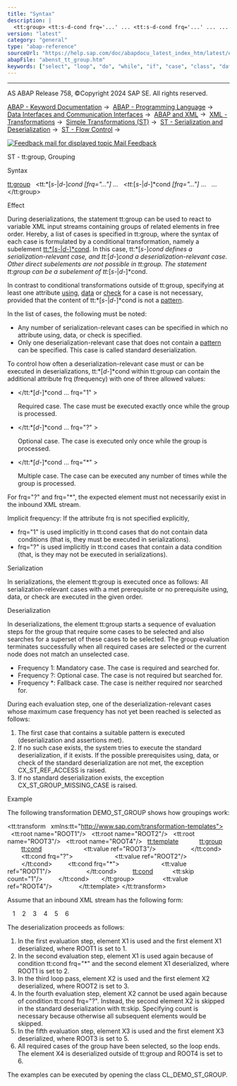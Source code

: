 ```yaml
---
title: "Syntax"
description: |
  <tt:group> <tt:s-d-cond frq='...' ... <tt:s-d-cond frq='...' ... ... </tt:group> Effect During deserializations, the statement tt:group can be used to react to variable XML input streams containing groups of related elements in free order. Hereby, a list of case
version: "latest"
category: "general"
type: "abap-reference"
sourceUrl: "https://help.sap.com/doc/abapdocu_latest_index_htm/latest/en-US/abenst_tt_group.htm"
abapFile: "abenst_tt_group.htm"
keywords: ["select", "loop", "do", "while", "if", "case", "class", "data", "abenst", "group"]
---
```


* * *

AS ABAP Release 758, ©Copyright 2024 SAP SE. All rights reserved.

[ABAP - Keyword Documentation](https://help.sap.com/doc/abapdocu_latest_index_htm/latest/en-US/abenabap.htm) →  [ABAP - Programming Language](https://help.sap.com/doc/abapdocu_latest_index_htm/latest/en-US/abenabap_reference.htm) →  [Data Interfaces and Communication Interfaces](https://help.sap.com/doc/abapdocu_latest_index_htm/latest/en-US/abenabap_data_communication.htm) →  [ABAP and XML](https://help.sap.com/doc/abapdocu_latest_index_htm/latest/en-US/abenabap_xml.htm) →  [XML - Transformations](https://help.sap.com/doc/abapdocu_latest_index_htm/latest/en-US/abenabap_xml_trafos.htm) →  [Simple Transformations (ST)](https://help.sap.com/doc/abapdocu_latest_index_htm/latest/en-US/abenabap_st.htm) →  [ST - Serialization and Deserialization](https://help.sap.com/doc/abapdocu_latest_index_htm/latest/en-US/abenst_serial_deserial.htm) →  [ST - Flow Control](https://help.sap.com/doc/abapdocu_latest_index_htm/latest/en-US/abenst_flow_control.htm) → 

 [![](Mail.gif?object=Mail.gif "Feedback mail for displayed topic") Mail Feedback](mailto:f1_help@sap.com?subject=Feedback%20on%20ABAP%20Documentation&body=Document:%20ST%20-%20tt%3Agroup%2C%20Grouping%2C%20ABENST_TT_GROUP%2C%20758%0D%0A%0D%0AError:%0D%0A%0D%0A%0D%0A%0D%0ASuggestion%20for%20improvement:)

ST - tt:group, Grouping

Syntax

<tt:group>
  <tt:*\[*s-*|*d-*\]*cond *\[*frq="..."*\]* ...
  <tt:*\[*s-*|*d-*\]*cond *\[*frq="..."*\]* ...
  ...
</tt:group>

Effect

During deserializations, the statement tt:group can be used to react to variable XML input streams containing groups of related elements in free order. Hereby, a list of cases is specified in tt:group, where the syntax of each case is formulated by a conditional transformation, namely a subelement [tt:*\[*s-*|*d-*\]*cond](https://help.sap.com/doc/abapdocu_latest_index_htm/latest/en-US/abenst_tt_cond.htm). In this case, tt:*\[*s-*\]*cond defines a serialization-relevant case, and tt:*\[*d-*\]*cond a deserialization-relevant case. Other direct subelements are not possible in tt:group. The statement tt:group can be a subelement of tt:*\[*s-*|*d-*\]*cond.

In contrast to conditional transformations outside of tt:group, specifying at least one attribute [using](https://help.sap.com/doc/abapdocu_latest_index_htm/latest/en-US/abenst_using.htm), [data](https://help.sap.com/doc/abapdocu_latest_index_htm/latest/en-US/abenst_data.htm) or [check](https://help.sap.com/doc/abapdocu_latest_index_htm/latest/en-US/abenst_check.htm) for a case is not necessary, provided that the content of tt:*\[*s-*|*d-*\]*cond is not a [pattern](https://help.sap.com/doc/abapdocu_latest_index_htm/latest/en-US/abenst_pattern.htm).

In the list of cases, the following must be noted:

-   Any number of serialization-relevant cases can be specified in which no attribute using, data, or check is specified.
-   Only one deserialization-relevant case that does not contain a [pattern](https://help.sap.com/doc/abapdocu_latest_index_htm/latest/en-US/abenst_pattern.htm) can be specified. This case is called standard deserialization.

To control how often a deserialization-relevant case must or can be executed in deserializations, tt:*\[*d-*\]*cond within tt:group can contain the additional attribute frq (frequency) with one of three allowed values:

-   </tt:*\[*d-*\]*cond ... frq="1" >
    
    Required case. The case must be executed exactly once while the group is processed.
    
-   </tt:*\[*d-*\]*cond ... frq="?" >
    
    Optional case. The case is executed only once while the group is processed.
    
-   </tt:*\[*d-*\]*cond ... frq="\*" >
    
    Multiple case. The case can be executed any number of times while the group is processed.
    

For frq="?" and frq="\*", the expected element must not necessarily exist in the inbound XML stream.

Implicit frequency: If the attribute frq is not specified explicitly,

-   frq="1" is used implicitly in tt:cond cases that do not contain data conditions (that is, they must be executed in serializations).
-   frq="?" is used implicitly in tt:cond cases that contain a data condition (that, is they may not be executed in serializations).

Serialization   

In serializations, the element tt:group is executed once as follows: All serialization-relevant cases with a met prerequisite or no prerequisite using, data, or check are executed in the given order.

Deserialization   

In deserializations, the element tt:group starts a sequence of evaluation steps for the group that require some cases to be selected and also searches for a superset of these cases to be selected. The group evaluation terminates successfully when all required cases are selected or the current node does not match an unselected case.

-   Frequency 1: Mandatory case. The case is required and searched for.
-   Frequency ?: Optional case. The case is not required but searched for.
-   Frequency \*: Fallback case. The case is neither required nor searched for.

During each evaluation step, one of the deserialization-relevant cases whose maximum case frequency has not yet been reached is selected as follows:

1.  The first case that contains a suitable pattern is executed (deserialization and assertions met).
2.  If no such case exists, the system tries to execute the standard deserialization, if it exists. If the possible prerequisites using, data, or check of the standard deserialization are not met, the exception CX\_ST\_REF\_ACCESS is raised.
3.  If no standard deserialization exists, the exception CX\_ST\_GROUP\_MISSING\_CASE is raised.

Example

The following transformation DEMO\_ST\_GROUP shows how groupings work:

<?sap.transform simple?>
<tt:transform
  xmlns:tt="http://www.sap.com/transformation-templates">
  <tt:root name="ROOT1"/>
  <tt:root name="ROOT2"/>
  <tt:root name="ROOT3"/>
  <tt:root name="ROOT4"/>
  <tt:template>
    <X0>
      <tt:group>
        <tt:cond>
          <X3>
            <tt:value ref="ROOT3"/>
          </X3>
        </tt:cond>
        <tt:cond frq="?">
          <X2>
            <tt:value ref="ROOT2"/>
          </X2>
        </tt:cond>
        <tt:cond frq="\*">
          <X1>
            <tt:value ref="ROOT1"/>
          </X1>
        </tt:cond>
        <tt:cond>
          <tt:skip count="1"/>
        </tt:cond>
      </tt:group>
      <X4>
        <tt:value ref="ROOT4"/>
      </X4>
    </X0>
  </tt:template>
</tt:transform>

Assume that an inbound XML stream has the following form:

<X0>
   <X1>1</X1>
   <X1>2</X1>
   <X2>3</X2>
   <X2>4</X2>
   <X3>5</X3>
   <X4>6</X4>
</X0>

The deserialization proceeds as follows:

1.  In the first evaluation step, element X1 is used and the first element X1 deserialized, where ROOT1 is set to 1.
2.  In the second evaluation step, element X1 is used again because of condition tt:cond frq="\*" and the second element X1 deserialized, where ROOT1 is set to 2.
3.  In the third loop pass, element X2 is used and the first element X2 deserialized, where ROOT2 is set to 3.
4.  In the fourth evaluation step, element X2 cannot be used again because of condition tt:cond frq="?". Instead, the second element X2 is skipped in the standard deserialization with tt:skip. Specifying count is necessary because otherwise all subsequent elements would be skipped.
5.  In the fifth evaluation step, element X3 is used and the first element X3 deserialized, where ROOT3 is set to 5.
6.  All required cases of the group have been selected, so the loop ends. The element X4 is deserialized outside of tt:group and ROOT4 is set to 6.

The examples can be executed by opening the class CL\_DEMO\_ST\_GROUP.